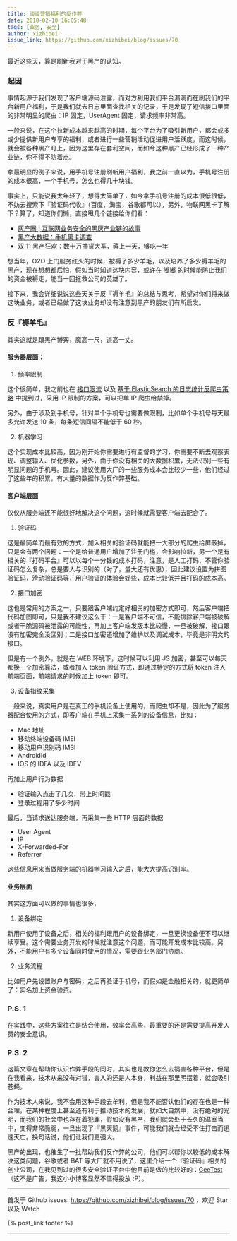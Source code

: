 ```yaml
---
title: 谈谈营销福利的反作弊
date: 2018-02-10 16:05:48
tags: [业务, 安全]
author: xizhibei
issue_link: https://github.com/xizhibei/blog/issues/70
---
```

<!-- en_title: lets-talk-about-anti-cheating-in-marketing -->

最近这些天，算是刷新我对于黑产的认知。

<!-- more -->

### 起因
事情起源于我们发现了客户端源码泄露，而对方利用我们平台漏洞而在刷我们的平台新用户福利，于是我们就去日志里面查找相关的记录，于是发现了短信接口里面的非常明显的爬虫：IP 固定，UserAgent 固定，请求频率非常高。

一般来说，在这个拉新成本越来越高的时期，每个平台为了吸引新用户，都会或多或少提供新用户专享的福利，或者进行一些营销活动促进用户活跃度，而这时候，就会被各种黑产盯上，因为这里存在套利空间，而如今这种黑产已经形成了一种产业链，你不得不防着点。

拿最明显的例子来说，用手机号注册刷新用户福利，我之前一直以为，手机号注册的成本很高，一个手机号，怎么也得几十块钱。

事实上，只能说我太年轻了，想得太简单了，如今拿手机号注册的成本很低很低，不妨去搜索下『验证码代收』（百度，淘宝，谷歌都可以），另外，物联网黑卡了解下？算了，知道你们懒，直接甩几个链接给你们看：

- [灰产圈 | 互联网业务安全的黑灰产业链的故事](http://www.sohu.com/a/149730076_517801)
- [黑产大数据：手机黑卡调查](http://www.freebuf.com/articles/others-articles/135317.html)
- [双 11 黑产狂欢：数十万撸货大军，薅上一天，够吃一年](https://36kr.com/p/5102656.html)

想当年，O2O 上门服务红火的时候，被褥了多少羊毛，以及培养了多少褥羊毛的黑产，现在想想都后怕，假如当时知道这块内容，或许在 [嘟嘟](https://github.com/xizhibei/blog/issues/59) 的时候能防止我们的资金被褥走，能当一回拯救公司的英雄了。

接下来，我会详细说说这些天关于反『褥羊毛』的总结与思考，希望对你们将来做这块业务，或者已经做了这块业务却没有注意到黑产的朋友们有所启发。

### 反『褥羊毛』
其实这就是跟黑产博弈，魔高一尺，道高一丈。

#### 服务器层面：

1. 频率限制

这个很简单，我之前也在 [接口限流](https://github.com/xizhibei/blog/issues/29) 以及 [基于 ElasticSearch 的日志统计反爬虫策略](https://github.com/xizhibei/blog/issues/46) 中提到过，采用 IP 限制的方案，可以把单 IP 爬虫给禁掉。

另外，由于涉及到手机号，针对单个手机号也需要做限制，比如单个手机号每天最多允许发送 10 条，每条短信间隔不能低于 60 秒。

2. 机器学习

这个实现成本比较高，因为刚开始你需要进行有监督的学习，你需要不断去观察表现、调整输入、优化参数，另外，由于你没有相关的大数据积累，无法识别一些有明显问题的手机号。因此，建议使用大厂的一些服务成本会比较少一些，他们经过了这些年的积累，有大量的数据作为反作弊基础。

#### 客户端层面
仅仅从服务端还不能很好地解决这个问题，这时候就需要客户端去配合了。

1. 验证码

这是最简单而最有效的方式，加入相关的验证码就能把一大部分的爬虫给屏蔽掉，只是会有两个问题：一个是给普通用户增加了注册门槛，会影响拉新，另一个是有相关的『打码平台』可以以每个一分钱的成本打码，注意，是人工打码，不管你验证码怎么复杂，总是要人与识别的（对了，量大还有优惠），因此建议设置为拼图验证码，滑动验证码等，用户验证的体验会好些，成本比较低并且打码的成本高。

2. 接口加密

这也是常用的方案之一，只要跟客户端约定好相关的加密方式即可，然后客户端把代码加固即可，只是我不建议这么干：一是客户端不可信，不能排除客户端被破解或者干脆源码被泄露的可能性，再加上客户端发版本比较慢，一旦被破解，接口跟没有加密完全没区别；二是接口加密还增加了维护以及调试成本，毕竟是非明文的接口。

但是有一个例外，就是在 WEB 环境下，这时候可以利用 JS 加密，甚至可以每天都换一个加密算法，或者加入 token 验证方式，即通过特定的方式将 token 注入前端页面，前端请求的时候加上 token 即可。

3. 设备指纹采集

一般来说，真实用户是在真正的手机设备上使用的，而爬虫却不是，因此为了服务器配合使用的方式，即客户端在手机上采集一系列的设备信息，比如：

- Mac 地址
- 移动终端设备码 IMEI
- 移动用户识别码 IMSI
- AndroidId
- IOS 的 IDFA 以及 IDFV

再加上用户行为数据

- 验证输入点击了几次，带上时间戳
- 登录过程用了多少时间

最后，当请求送达服务端，再采集一些 HTTP 层面的数据

- User Agent
- IP
- X-Forwarded-For
- Referrer

这些信息用来当做服务端的机器学习输入之后，能大大提高识别率。

#### 业务层面
其实这方面可以做的事情也很多，

1. 设备绑定

新用户使用了设备之后，相关的福利跟用户的设备绑定，一旦更换设备便不可以继续享受。这个需要业务开发的时候就注意这个问题，而可能开发成本比较高。另外，不能用户有多个设备同时使用的情况，需要跟业务部门协商。

2. 业务流程

比如用户先设置账户与密码，之后再验证手机号，而假如是金融相关的，就更简单了：实名加上资金验资。

### P.S. 1
在实践中，这些方案往往是结合使用，效率会高些，最重要的还是需要提高开发人员的安全意识。

### P.S. 2
这篇文章在帮助你认识作弊手段的同时，其实也是教你怎么去祸害各种平台，但是在我看来，技术从来没有对错，害人的还是人本身，利益在那里明摆着，就会吸引苍蝇。

作为技术人来说，我不会用这种手段去牟利，但是我不能否认他们的存在也是一种合理，在某种程度上甚至还有利于推动技术的发展，就如大自然中，没有绝对的光明，而我们的社会中也存在着犯罪，假如没有黑产，我们就会处于长久的温室当中，变得非常脆弱，一旦出现了『黑天鹅』事件，可能我们就会经受不住打击而迅速灭亡。换句话说，他们让我们更强大。

黑产的出现，也催生了一批帮助我们反作弊的公司，他们可以帮你以较低的成本解决这类问题，谷歌或者 BAT 等大厂就不用说了，这里介绍一个『验证码』相关的创业公司，在我见到过的很多安全验证平台中他目前是做的比较好的：[GeeTest](http://www.geetest.com/)（这不是广告，我这小小博客显然不值得投放 :P）。


***
首发于 Github issues: https://github.com/xizhibei/blog/issues/70 ，欢迎 Star 以及 Watch

{% post_link footer %}
***